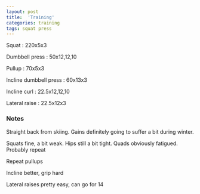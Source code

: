 ```yaml
---
layout: post
title:  'Training'
categories: training
tags: squat press
---
```


Squat : 220x5x3

Dumbbell press  : 50x12,12,10

Pullup  : 70x5x3

Incline dumbbell press : 60x13x3

Incline curl  :  22.5x12,12,10

Lateral raise : 22.5x12x3

### Notes

Straight back from skiing. Gains definitely going to suffer a bit during winter.

Squats fine, a bit weak. Hips still a bit tight. Quads obviously fatigued. Probably repeat

Repeat pullups

Incline better, grip hard

Lateral raises pretty easy, can go for 14
